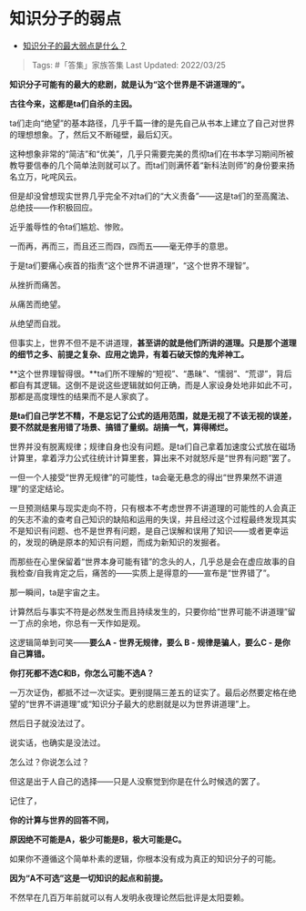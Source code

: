 # 知识分子的弱点

- [知识分子的最大弱点是什么？](https://www.zhihu.com/question/22543671/answer/2406733772)

>Tags: #「答集」家族答集 
>Last Updated: 2022/03/25

**知识分子可能有的最大的悲剧，就是认为“这个世界是不讲道理的”。**

**古往今来，这都是ta们自杀的主因。**

  

ta们走向“绝望”的基本路径，几乎千篇一律的是先自己从书本上建立了自己对世界的理想想象。了，然后又不断碰壁，最后幻灭。

这种想象非常的“简洁”和“优美”，几乎只需要完美的贯彻ta们在书本学习期间所被教导要信奉的几个简单法则就可以了。而ta们则满怀着“新科法则师”的身份要来扬名立万，叱咤风云。

但是却没曾想现实世界几乎完全不对ta们的“大义责备”——这是ta们的至高魔法、总绝技——作积极回应。

近乎羞辱性的令ta们尴尬、惨败。

一而再，再而三，而且还三而四，四而五——毫无停手的意思。

于是ta们要痛心疾首的指责“这个世界不讲道理”，“这个世界不理智”。

从挫折而痛苦。

从痛苦而绝望。

从绝望而自戕。

但事实上，世界不但不是不讲道理，**甚至讲的就是他们所讲的道理。只是那个道理的细节之多、前提之复杂、应用之诡异，有着石破天惊的鬼斧神工。**

**这个世界理智得很。**ta们所不理解的“短视”、“愚昧”、“懦弱”、“荒谬”，背后都自有其逻辑。这倒不是说这些逻辑就如何正确，而是人家设身处地非如此不可，那都是高度理性的结果而不是人家疯了。

**是ta们自己学艺不精，不是忘记了公式的适用范围，就是无视了不该无视的误差，要不然就是套用错了场景、搞错了量纲。胡搞一气，算得稀烂。**

世界并没有脱离规律；规律自身也没有问题。是ta们自己拿着加速度公式放在磁场计算里，拿着浮力公式往统计计算里套，算出来不对就怒斥是“世界有问题”罢了。

一但一个人接受“世界无规律”的可能性，ta会毫无悬念的得出“世界果然不讲道理”的坚定结论。

一旦预测结果与现实走向不符，只有根本不考虑世界不讲道理的可能性的人会真正的矢志不渝的查考自己知识的缺陷和运用的失误，并且经过这个过程最终发现其实不是知识有问题、也不是世界有问题，是自己误解和误用了知识——或者更幸运的，发现的确是原本的知识有问题，而成为新知识的发掘者。

而那些在心里保留着“世界本身可能有错”的念头的人，几乎总是会在虚应故事的自我检查/自我肯定之后，痛苦的——实质上是得意的——宣布是“世界错了”。

那一瞬间，ta是宇宙之主。

计算然后与事实不符是必然发生而且持续发生的，只要你给“世界可能不讲道理”留一丁点的余地，你总有一天作如是观。

这逻辑简单到可笑——**要么A - 世界无规律，要么 B - 规律是骗人，要么C - 是你自己算错。**

  

**你打死都不选C和B，你怎么可能不选A？**

一万次证伪，都抵不过一次证实。更别提隔三差五的证实了。最后必然要定格在绝望的“世界不讲道理”或“知识分子最大的悲剧就是以为世界讲道理”上。

然后日子就没法过了。

说实话，也确实是没法过。

怎么过？你说怎么过？

  

但这是出于人自己的选择——只是人没察觉到你是在什么时候选的罢了。

  

记住了，

**你的计算与世界的回答不同，**

**原因绝不可能是A，极少可能是B，极大可能是C。**

  

如果你不遵循这个简单朴素的逻辑，你根本没有成为真正的知识分子的可能。

**因为“A不可选”这是一切知识的起点和前提。**

不然早在几百万年前就可以有人发明永夜理论然后批评是太阳耍赖。